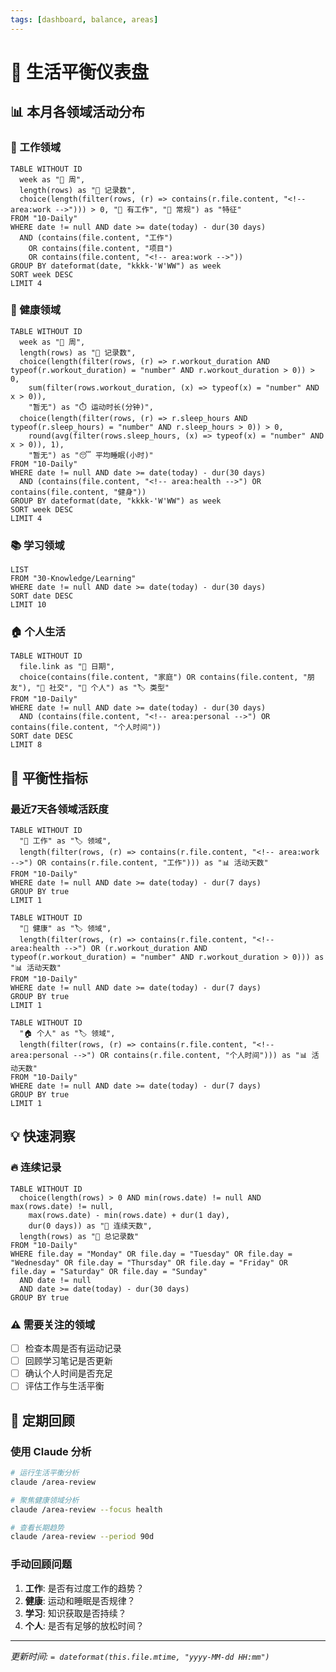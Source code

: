```yaml
---
tags: [dashboard, balance, areas]
---
```


# 🌟 生活平衡仪表盘

## 📊 本月各领域活动分布

### 💼 工作领域
```dataview
TABLE WITHOUT ID
  week as "📅 周",
  length(rows) as "📝 记录数",
  choice(length(filter(rows, (r) => contains(r.file.content, "<!-- area:work -->"))) > 0, "💼 有工作", "📝 常规") as "特征"
FROM "10-Daily"
WHERE date != null AND date >= date(today) - dur(30 days)
  AND (contains(file.content, "工作") 
    OR contains(file.content, "项目")
    OR contains(file.content, "<!-- area:work -->"))
GROUP BY dateformat(date, "kkkk-'W'WW") as week
SORT week DESC
LIMIT 4
```

### 🏃 健康领域
```dataview
TABLE WITHOUT ID
  week as "📅 周",
  length(rows) as "📝 记录数",
  choice(length(filter(rows, (r) => r.workout_duration AND typeof(r.workout_duration) = "number" AND r.workout_duration > 0)) > 0, 
    sum(filter(rows.workout_duration, (x) => typeof(x) = "number" AND x > 0)), 
    "暂无") as "⏱️ 运动时长(分钟)",
  choice(length(filter(rows, (r) => r.sleep_hours AND typeof(r.sleep_hours) = "number" AND r.sleep_hours > 0)) > 0,
    round(avg(filter(rows.sleep_hours, (x) => typeof(x) = "number" AND x > 0)), 1),
    "暂无") as "😴 平均睡眠(小时)"
FROM "10-Daily"
WHERE date != null AND date >= date(today) - dur(30 days)
  AND (contains(file.content, "<!-- area:health -->") OR contains(file.content, "健身"))
GROUP BY dateformat(date, "kkkk-'W'WW") as week
SORT week DESC
LIMIT 4
```

### 📚 学习领域
```dataview
LIST
FROM "30-Knowledge/Learning"
WHERE date != null AND date >= date(today) - dur(30 days)
SORT date DESC
LIMIT 10
```

### 🏠 个人生活
```dataview
TABLE WITHOUT ID
  file.link as "📅 日期",
  choice(contains(file.content, "家庭") OR contains(file.content, "朋友"), "👥 社交", "🎯 个人") as "🏷️ 类型"
FROM "10-Daily"
WHERE date != null AND date >= date(today) - dur(30 days)
  AND (contains(file.content, "<!-- area:personal -->") OR contains(file.content, "个人时间"))
SORT date DESC
LIMIT 8
```

## 🎯 平衡性指标

### 最近7天各领域活跃度
```dataview
TABLE WITHOUT ID
  "💼 工作" as "🏷️ 领域",
  length(filter(rows, (r) => contains(r.file.content, "<!-- area:work -->") OR contains(r.file.content, "工作"))) as "📊 活动天数"
FROM "10-Daily"
WHERE date != null AND date >= date(today) - dur(7 days)
GROUP BY true
LIMIT 1
```

```dataview
TABLE WITHOUT ID
  "🏃 健康" as "🏷️ 领域", 
  length(filter(rows, (r) => contains(r.file.content, "<!-- area:health -->") OR (r.workout_duration AND typeof(r.workout_duration) = "number" AND r.workout_duration > 0))) as "📊 活动天数"
FROM "10-Daily"
WHERE date != null AND date >= date(today) - dur(7 days)
GROUP BY true
LIMIT 1
```

```dataview
TABLE WITHOUT ID
  "🏠 个人" as "🏷️ 领域",
  length(filter(rows, (r) => contains(r.file.content, "<!-- area:personal -->") OR contains(r.file.content, "个人时间"))) as "📊 活动天数"
FROM "10-Daily"
WHERE date != null AND date >= date(today) - dur(7 days)
GROUP BY true
LIMIT 1
```

## 💡 快速洞察

### 🔥 连续记录
```dataview
TABLE WITHOUT ID
  choice(length(rows) > 0 AND min(rows.date) != null AND max(rows.date) != null, 
    max(rows.date) - min(rows.date) + dur(1 day), 
    dur(0 days)) as "📅 连续天数",
  length(rows) as "📝 总记录数"
FROM "10-Daily"
WHERE file.day = "Monday" OR file.day = "Tuesday" OR file.day = "Wednesday" OR file.day = "Thursday" OR file.day = "Friday" OR file.day = "Saturday" OR file.day = "Sunday"
  AND date != null
  AND date >= date(today) - dur(30 days)
GROUP BY true
```

### ⚠️ 需要关注的领域
- [ ] 检查本周是否有运动记录
- [ ] 回顾学习笔记是否更新
- [ ] 确认个人时间是否充足
- [ ] 评估工作与生活平衡

## 🔄 定期回顾

### 使用 Claude 分析
```bash
# 运行生活平衡分析
claude /area-review

# 聚焦健康领域分析
claude /area-review --focus health

# 查看长期趋势
claude /area-review --period 90d
```

### 手动回顾问题
1. **工作**: 是否有过度工作的趋势？
2. **健康**: 运动和睡眠是否规律？
3. **学习**: 知识获取是否持续？
4. **个人**: 是否有足够的放松时间？

---
*更新时间: `= dateformat(this.file.mtime, "yyyy-MM-dd HH:mm")`*